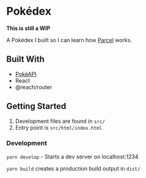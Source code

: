 # Pokédex

**This is still a WIP**

A Pokédex I built so I can learn how [Parcel](https://parceljs.org/) works.

## Built With

- [PokéAPI](https://pokeapi.co)
- React
- @reach/router

## Getting Started

1. Development files are found in `src/`
2. Entry point is `src/html/index.html`

### Development

`yarn develop` - Starts a dev server on localhost:1234

`yarn build` creates a production build output in `dist/`
